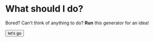 # What should I do?
Bored?
Can't think of anything to do? 
**Run** this generator for an idea!

<html>
  
<button onclick="myTask()">let's go</button>

<script>
  
function myTask() {

 var rawFile = new XMLHttpRequest();
    rawFile.open("GET", "./whattodo.txt", false);
    rawFile.onreadystatechange = function ()
    {
        if(rawFile.readyState === 4)
        {
            if(rawFile.status === 200 || rawFile.status == 0)
            {
                var allText = rawFile.responseText;
                var text = allText.split("\n");
                alert(text[0] + "is there an alert"?);
            }
        }
    }
    rawFile.send(null);
//var text = file.toString();
//text = text.split("\n");
//alert(text[0]);
}
</script>
    
</html>
  
